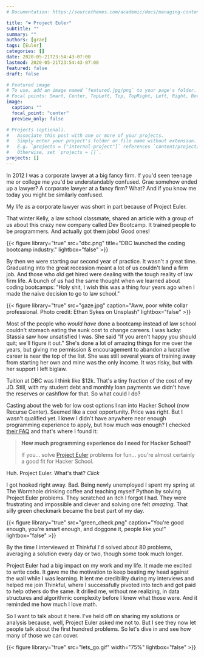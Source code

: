 ```yaml
---
# Documentation: https://sourcethemes.com/academic/docs/managing-content/

title: "❤️ Project Euler"
subtitle: ""
summary: ""
authors: [grae]
tags: [Euler]
categories: []
date: 2020-05-21T23:54:43-07:00
lastmod: 2020-05-21T23:54:43-07:00
featured: false
draft: false

# Featured image
# To use, add an image named `featured.jpg/png` to your page's folder.
# Focal points: Smart, Center, TopLeft, Top, TopRight, Left, Right, BottomLeft, Bottom, BottomRight.
image:
  caption: ""
  focal_point: "center"
  preview_only: false

# Projects (optional).
#   Associate this post with one or more of your projects.
#   Simply enter your project's folder or file name without extension.
#   E.g. `projects = ["internal-project"]` references `content/project/deep-learning/index.md`.
#   Otherwise, set `projects = []`.
projects: []
---
```


In 2012 I was a corporate lawyer at a big fancy firm. If you'd seen teenage me or college me you'd be understandably confused. Grae somehow ended up a lawyer? A corporate lawyer at a fancy firm? What? And if you know me today you might be similarly confused.

My life as a corporate lawyer was short in part because of Project Euler.

That winter Kelly, a law school classmate, shared an article with a group of us about this crazy new company called Dev Bootcamp. It trained people to be programmers. And actually got them jobs! Good ones!

{{< figure library="true" src="dbc.png" title="DBC launched the coding bootcamp industry." lightbox="false" >}}

By then we were starting our second year of practice. It wasn't a great time. Graduating into the great recession meant a lot of us couldn't land a firm job. And those who _did_ get hired were dealing with the tough reality of law firm life. A bunch of us had the same thought when we learned about coding bootcamps: "Holy shit, I wish this was a thing four years ago when I made the naive decision to go to law school."

{{< figure library="true" src="gaze.jpg" caption="Aww, poor white collar professional. Photo credit: Ethan Sykes on Unsplash" lightbox="false" >}}


Most of the people who _would have_ done a bootcamp instead of law school couldn't stomach eating the sunk cost to change careers. I was lucky: Stassia saw how unsatisfied I was. She said "If you aren't happy you should quit; we'll figure it out." She's done a lot of amazing things for me over the years, but giving me permission & encouragement to abandon a lucrative career is near the top of the list. She was still several years of training away from starting her own and mine was the only income. It was risky, but with her support I left biglaw.

Tuition at DBC was I think like $12k. That's a tiny fraction of the cost of my JD. Still, with my student debt and monthly loan payments we didn't have the reserves or cashflow for that. So what could I do?

Casting about the web for low cost options I ran into Hacker School (now Recurse Center). Seemed like a cool opportunity. Price was right. But I wasn't qualified yet. I knew I didn't have anywhere near enough programming experience to apply, but how much _was_ enough? I checked [their FAQ](https://web.archive.org/web/20130115173024/https://www.hackerschool.com/faq) and that's where I found it:

> **How much programming experience do I need for Hacker School?**
>
> If you... solve [Project Euler](http://projecteuler.net) problems for fun... you're almost certainly a good fit for Hacker School.

Huh. Project Euler. What's that? *Click*

I got hooked right away. Bad. Being newly unemployed I spent my spring at The Wormhole drinking coffee and teaching myself Python by solving Project Euler problems. They scratched an itch I forgot I had. They were frustrating and impossible and clever and solving one felt _amazing_. That silly green checkmark became the best part of my day.

{{< figure library="true" src="green_check.png" caption="You're good enough, you're smart enough, and doggone it, people like you!" lightbox="false" >}}

By the time I interviewed at Thinkful I'd solved about 80 problems, averaging a solution every day or two, though some took much longer.

Project Euler had a big impact on my work and my life. It made me excited to write code. It gave me the motivation to keep beating my head against the wall while I was learning. It lent me credibility during my interviews and helped me join Thinkful, where I successfully pivoted into tech and got paid to help others do the same. It drilled me, without me realizing, in data structures and algorithmic complexity before I knew what those were. And it reminded me how much I love math.

So I want to talk about it here. I've held off on sharing my solutions or analysis because, well, Project Euler asked me not to. But I see they now let people talk about the first hundred problems. So let's dive in and see how many of those we can cover.

{{< figure library="true" src="lets_go.gif" width="75%" lightbox="false" >}}
